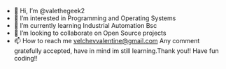 - 👋 Hi, I’m @valethegeek2
- 👀 I’m interested in Programming and Operating Systems
- 🌱 I’m currently learning Industrial Automation Bsc
- 💞️ I’m looking to collaborate on Open Source projects
- 📫 How to reach me velchevvalentine@gmail.com
Any comment gratefully accepted, have in mind im still learning.Thank you!! Have fun coding!!
<!---
valethegeek2/valethegeek2 is a ✨ special ✨ repository because its `README.md` (this file) appears on your GitHub profile.
You can click the Preview link to take a look at your changes.
--->
